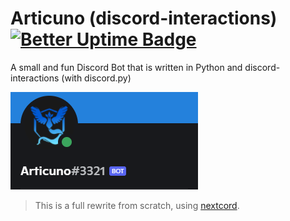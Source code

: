 # Articuno (discord-interactions) [![Better Uptime Badge](https://betteruptime.com/status-badges/v1/monitor/c1yv.svg)](https://betteruptime.com/?utm_source=status_badge)
A small and fun Discord Bot that is written in Python and discord-interactions (with discord.py)

![banner.png](./articuno_banner.png)

> This is a full rewrite from scratch, using [nextcord](https://github.com/nextcord/nextcord).
